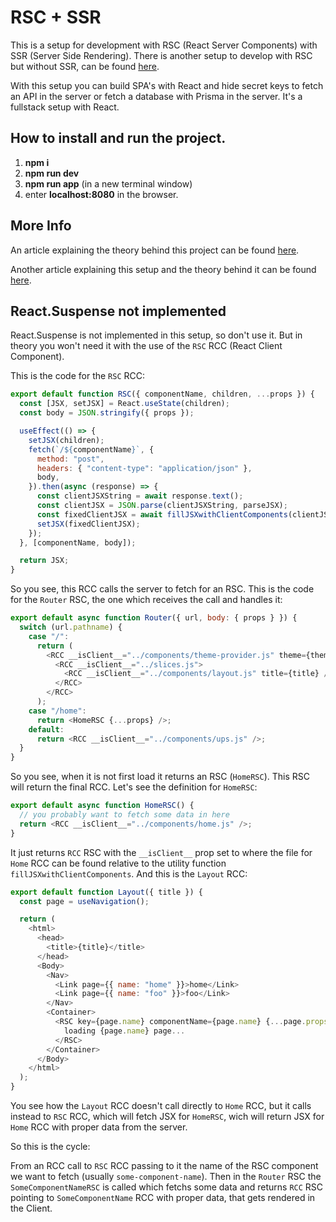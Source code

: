 # RSC + SSR

This is a setup for development with RSC (React Server Components) with SSR (Server Side Rendering). There is another setup to develop with RSC but without SSR, can be found [here](https://github.com/roggc/rsc).

With this setup you can build SPA's with React and hide secret keys to fetch an API in the server or fetch a database with Prisma in the server. It's a fullstack setup with React.

## How to install and run the project.

1. **npm i**
2. **npm run dev**
3. **npm run app** (in a new terminal window)
4. enter **localhost:8080** in the browser.

## More Info

An article explaining the theory behind this project can be found [here](https://medium.com/@roggc9/rsc-ssr-rcc-react-client-components-implementation-from-scratch-e96ba0d6e1b4).

Another article explaining this setup and the theory behind it can be found [here](https://medium.com/@roggc9/a-setup-for-rsc-development-1524cb1015ca).

## React.Suspense not implemented

React.Suspense is not implemented in this setup, so don't use it. But in theory you won't need it with the use of the `RSC` RCC (React Client Component).

This is the code for the `RSC` RCC:

```javascript
export default function RSC({ componentName, children, ...props }) {
  const [JSX, setJSX] = React.useState(children);
  const body = JSON.stringify({ props });

  useEffect(() => {
    setJSX(children);
    fetch(`/${componentName}`, {
      method: "post",
      headers: { "content-type": "application/json" },
      body,
    }).then(async (response) => {
      const clientJSXString = await response.text();
      const clientJSX = JSON.parse(clientJSXString, parseJSX);
      const fixedClientJSX = await fillJSXwithClientComponents(clientJSX);
      setJSX(fixedClientJSX);
    });
  }, [componentName, body]);

  return JSX;
}
```

So you see, this RCC calls the server to fetch for an RSC. This is the code for the `Router` RSC, the one which receives the call and handles it:

```javascript
export default async function Router({ url, body: { props } }) {
  switch (url.pathname) {
    case "/":
      return (
        <RCC __isClient__="../components/theme-provider.js" theme={theme}>
          <RCC __isClient__="../slices.js">
            <RCC __isClient__="../components/layout.js" title={title} />
          </RCC>
        </RCC>
      );
    case "/home":
      return <HomeRSC {...props} />;
    default:
      return <RCC __isClient__="../components/ups.js" />;
  }
}
```

So you see, when it is not first load it returns an RSC (`HomeRSC`). This RSC will return the final RCC. Let's see the definition for `HomeRSC`:

```javascript
export default async function HomeRSC() {
  // you probably want to fetch some data in here
  return <RCC __isClient__="../components/home.js" />;
}
```

It just returns `RCC` RSC with the `__isClient__` prop set to where the file for `Home` RCC can be found relative to the utility function `fillJSXwithClientComponents`. And this is the `Layout` RCC:

```javascript
export default function Layout({ title }) {
  const page = useNavigation();

  return (
    <html>
      <head>
        <title>{title}</title>
      </head>
      <Body>
        <Nav>
          <Link page={{ name: "home" }}>home</Link>
          <Link page={{ name: "foo" }}>foo</Link>
        </Nav>
        <Container>
          <RSC key={page.name} componentName={page.name} {...page.props}>
            loading {page.name} page...
          </RSC>
        </Container>
      </Body>
    </html>
  );
}
```

You see how the `Layout` RCC doesn't call directly to `Home` RCC, but it calls instead to `RSC` RCC, which will fetch JSX for `HomeRSC`, wich will return JSX for `Home` RCC with proper data from the server.

So this is the cycle:

From an RCC call to `RSC` RCC passing to it the name of the RSC component we want to fetch (usually `some-component-name`). Then in the `Router` RSC the `SomeComponentNameRSC` is called which fetchs some data and returns `RCC` RSC pointing to `SomeComponentName` RCC with proper data, that gets rendered in the Client.
